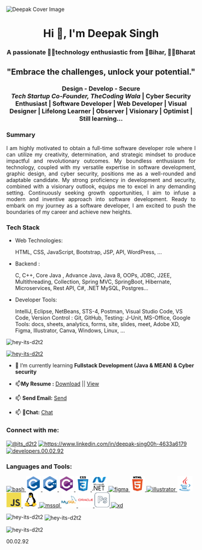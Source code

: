 ![Deepak Cover Image](https://github.com/hey-its-d2t2/hey-its-d2t2/assets/63626210/387e43ba-32a3-441a-a874-993df0cf8e20)

<h1 align="center">Hi 👋, I'm Deepak Singh</h1>

<h3 align="center">A passionate 👨‍💻technology enthusiastic from 💌Bihar, 🫡💖Bharat</h3>

<h2 align="center">"Embrace the challenges, unlock your potential."</h2>

<h3 align="center"><b>Design - Develop - Secure</b> <br><em>Tech Startup Co-Founder, TheCoding Wala</em> | Cyber Security Enthusiast | Software Developer | Web Developer | Visual Designer | Lifelong Learner | Observer | Visionary | Optimist | Still learning...</h3>

<h3>Summary</h3>
<p align="justify">I am highly motivated to obtain a full-time software developer role where I can utilize my creativity, 
determination, and strategic mindset to produce impactful and revolutionary outcomes. My boundless enthusiasm for 
technology, coupled with my versatile expertise in software development, graphic design, and cyber security, positions 
me as a well-rounded and adaptable candidate. My strong proficiency in development and security, combined with a
visionary outlook, equips me to excel in any demanding setting. Continuously seeking growth opportunities, I aim to 
infuse a modern and inventive approach into software development. Ready to embark on my journey as a software 
developer, I am excited to push the boundaries of my career and achieve new heights.</p>

<h3>Tech Stack</h3>
<ul>
  <li >Web Technologies:</li>
  <p>HTML, CSS, JavaScript, Bootstrap, JSP, API, WordPress, ... </p>
  <li >Backend : </li>
  <p>C, C++, Core Java , Advance Java, Java 8, OOPs, JDBC, J2EE, Multithreading, Collection, Spring MVC, 
SpringBoot, Hibernate, Microservices, Rest API, C#, .NET MySQL, Postgres…</p>
  <li >Developer Tools:</li>
  <p>IntelliJ, Eclipse, NetBeans, STS-4, Postman, Visual Studio Code, VS Code, Version Control : Git, 
GitHub, Testing: J-Unit, MS-Office, Google Tools: docs, sheets, analytics, forms, site, slides, meet, Adobe XD, Figma, 
Illustrator, Canva, Windows, Linux, …</p>
</ul>
<p align="left"> <img src="https://komarev.com/ghpvc/?username=hey-its-d2t2&label=Profile%20views&color=0e75b6&style=flat" alt="hey-its-d2t2" /> </p>

<p align="left"> <a href="https://github.com/ryo-ma/github-profile-trophy"><img src="https://github-profile-trophy.vercel.app/?username=hey-its-d2t2" alt="hey-its-d2t2" /></a> </p>

- 🌱 I’m currently learning **Fullstack Development (Java & MEAN) & Cyber security**

- 📫**My Resume :**   <a href="https://drive.usercontent.google.com/u/0/uc?id=1UTKdlXf9AUDjvr-nk3ioOdoujvT3PAs-&export=download" target="_blank"> Download</a>    ||
<a href="https://drive.google.com/file/d/1UTKdlXf9AUDjvr-nk3ioOdoujvT3PAs-/view?usp=sharing" target="_blank"> View </a> 

- 📫 **Send Email:**   <a href="mailto:deepsinghkumar01@gmail.com" target="_blank"> Send</a>
  
- 📫 **💬Chat:**   <a href="https://wa.me/message/HB4MHCI4KAXMP1" target="_blank" visible="false"> Chat</a>

<h3 align="left">Connect with me:</h3>
<p align="left">
<a href="https://twitter.com/@its_d2t2" target="blank"><img align="center" src="https://raw.githubusercontent.com/rahuldkjain/github-profile-readme-generator/master/src/images/icons/Social/twitter.svg" alt="@its_d2t2" height="30" width="40" /></a>
<a href="https://linkedin.com/in/https://www.linkedin.com/in/deepak-sing00h-4633a6179" target="blank"><img align="center" src="https://raw.githubusercontent.com/rahuldkjain/github-profile-readme-generator/master/src/images/icons/Social/linked-in-alt.svg" alt="https://www.linkedin.com/in/deepak-sing00h-4633a6179" height="30" width="40" /></a>
<a href="https://instagram.com/developers.00.02.92" target="blank"><img align="center" src="https://raw.githubusercontent.com/rahuldkjain/github-profile-readme-generator/master/src/images/icons/Social/instagram.svg" alt="developers.00.02.92" height="30" width="40" /></a>
</p>

<h3 align="left">Languages and Tools:</h3>
<p align="left"> <a href="https://www.gnu.org/software/bash/" target="_blank" rel="noreferrer"> <img src="https://www.vectorlogo.zone/logos/gnu_bash/gnu_bash-icon.svg" alt="bash" width="40" height="40"/> </a> <a href="https://www.cprogramming.com/" target="_blank" rel="noreferrer"> <img src="https://raw.githubusercontent.com/devicons/devicon/master/icons/c/c-original.svg" alt="c" width="40" height="40"/> </a> <a href="https://www.w3schools.com/cpp/" target="_blank" rel="noreferrer"> <img src="https://raw.githubusercontent.com/devicons/devicon/master/icons/cplusplus/cplusplus-original.svg" alt="cplusplus" width="40" height="40"/> </a> <a href="https://www.w3schools.com/cs/" target="_blank" rel="noreferrer"> <img src="https://raw.githubusercontent.com/devicons/devicon/master/icons/csharp/csharp-original.svg" alt="csharp" width="40" height="40"/> </a> <a href="https://www.w3schools.com/css/" target="_blank" rel="noreferrer"> <img src="https://raw.githubusercontent.com/devicons/devicon/master/icons/css3/css3-original-wordmark.svg" alt="css3" width="40" height="40"/> </a> <a href="https://dotnet.microsoft.com/" target="_blank" rel="noreferrer"> <img src="https://raw.githubusercontent.com/devicons/devicon/master/icons/dot-net/dot-net-original-wordmark.svg" alt="dotnet" width="40" height="40"/> </a> <a href="https://www.figma.com/" target="_blank" rel="noreferrer"> <img src="https://www.vectorlogo.zone/logos/figma/figma-icon.svg" alt="figma" width="40" height="40"/> </a> <a href="https://www.w3.org/html/" target="_blank" rel="noreferrer"> <img src="https://raw.githubusercontent.com/devicons/devicon/master/icons/html5/html5-original-wordmark.svg" alt="html5" width="40" height="40"/> </a> <a href="https://www.adobe.com/in/products/illustrator.html" target="_blank" rel="noreferrer"> <img src="https://www.vectorlogo.zone/logos/adobe_illustrator/adobe_illustrator-icon.svg" alt="illustrator" width="40" height="40"/> </a> <a href="https://www.java.com" target="_blank" rel="noreferrer"> <img src="https://raw.githubusercontent.com/devicons/devicon/master/icons/java/java-original.svg" alt="java" width="40" height="40"/> </a> <a href="https://developer.mozilla.org/en-US/docs/Web/JavaScript" target="_blank" rel="noreferrer"> <img src="https://raw.githubusercontent.com/devicons/devicon/master/icons/javascript/javascript-original.svg" alt="javascript" width="40" height="40"/> </a> <a href="https://www.linux.org/" target="_blank" rel="noreferrer"> <img src="https://raw.githubusercontent.com/devicons/devicon/master/icons/linux/linux-original.svg" alt="linux" width="40" height="40"/> </a> <a href="https://www.microsoft.com/en-us/sql-server" target="_blank" rel="noreferrer"> <img src="https://www.svgrepo.com/show/303229/microsoft-sql-server-logo.svg" alt="mssql" width="40" height="40"/> </a> <a href="https://www.mysql.com/" target="_blank" rel="noreferrer"> <img src="https://raw.githubusercontent.com/devicons/devicon/master/icons/mysql/mysql-original-wordmark.svg" alt="mysql" width="40" height="40"/> </a> <a href="https://www.oracle.com/" target="_blank" rel="noreferrer"> <img src="https://raw.githubusercontent.com/devicons/devicon/master/icons/oracle/oracle-original.svg" alt="oracle" width="40" height="40"/> </a> <a href="https://www.photoshop.com/en" target="_blank" rel="noreferrer"> <img src="https://raw.githubusercontent.com/devicons/devicon/master/icons/photoshop/photoshop-line.svg" alt="photoshop" width="40" height="40"/> </a> <a href="https://www.adobe.com/products/xd.html" target="_blank" rel="noreferrer"> <img src="https://cdn.worldvectorlogo.com/logos/adobe-xd.svg" alt="xd" width="40" height="40"/> </a> </p>

<p><img align="left" src="https://github-readme-stats.vercel.app/api/top-langs?username=hey-its-d2t2&show_icons=true&locale=en&layout=compact" alt="hey-its-d2t2" /></p>

<p>&nbsp;<img align="center" src="https://github-readme-stats.vercel.app/api?username=hey-its-d2t2&show_icons=true&locale=en" alt="hey-its-d2t2" /></p>

<p><img align="center" src="https://github-readme-streak-stats.herokuapp.com/?user=hey-its-d2t2&" alt="hey-its-d2t2" /></p>
<article>00.02.92</article>
